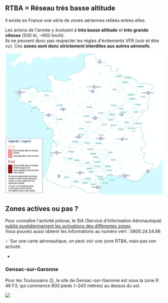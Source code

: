 [comment]: # (S115V)
[comment]: # (Comment peut-on connaitre l’activité du RTBA ?)



## RTBA = Réseau très basse altitude


Il existe en France une série de zones aériennes reliées entres elles.

Les avions de l'armée y évoluent à **très basse altitude** et **très grande vitesse** (500 kt, ~900 km/h).  
Ils ne peuvent donc pas respecter les règles d'évitements VFR (voir et être vu).
Ces **zones sont donc strictement interdites aux autres aéronefs**. 

![](rtba.png)


## Zones actives ou pas ?

Pour connaître l'activité prévue, le SIA (Service d'Information Aéronautique) [publie quotidiennement les activations des différentes zones](https://www.sia.aviation-civile.gouv.fr/schedule).  
Vous pouvez aussi obtenir les informations au numéro vert : 0800.24.54.66

✅ Sur une carte aéronautique, on peut voir une zone RTBA, mais pas son activité.

-

### Gensac-sur-Garonne
Pour les Toulousains 😉, le site de Gensac-sur-Garonne est sous la zone R 46 F3, qui commence 800 pieds (~240 mètres) au dessus du sol.

![](Gensac-sur-Garonne.png)
